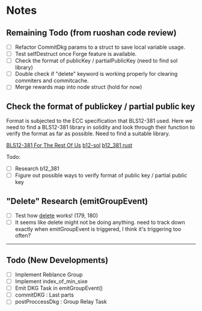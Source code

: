 # Notes

## Remaining Todo (from ruoshan code review)

- [ ] Refactor CommitDkg params to a struct to save local variable usage.
- [ ] Test selfDestruct once Forge feature is available.
- [ ] Check the format of publicKey / partialPublicKey (need to find sol library)
- [ ] Double check if "delete" keyword is working properly for clearing commiters and commitcache.
- [ ] Merge rewards map into node struct (hold for now)

## Check the format of publickey / partial public key

Format is subjected to the ECC specification that BLS12-381 used. Here we need to find a BLS12-381 library in solidity and look through their function to verify the format as far as possible. Need to find a suitable library.

[BLS12-381 For The Rest Of Us](https://hackmd.io/@benjaminion/bls12-381)
[b12-sol](https://github.com/prestwich/b12-sol)
[b12_381 rust](https://github.com/zkcrypto/bls12_381)

Todo:

- [ ] Research b12_381
- [ ] Figure out possible ways to verify format of public key / partial public key

## "Delete" Research (emitGroupEvent)

- [ ] Test how [delete](https://ethereum.stackexchange.com/questions/35909/using-delete-keyword-on-storage-variables/35993#35993) works! (179, 180)
- [ ] It seems like delete might not be doing anything. need to track down exactly when emitGroupEvent is triggered, I think it's triggering too often?

---

## Todo (New Developments)

- [ ] Implement Reblance Group
- [ ] Implement index_of_min_sixe
- [ ] Emit DKG Task in emitGroupEvent()
- [ ] commitDKG : Last parts
- [ ] postProccessDkg : Group Relay Task
